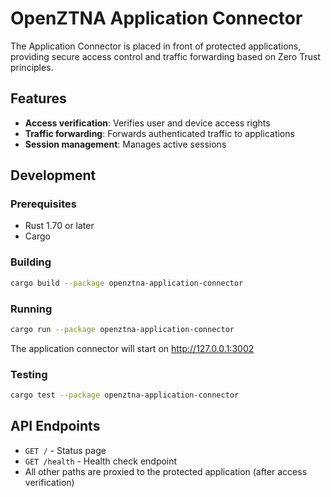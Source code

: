# OpenZTNA Application Connector

The Application Connector is placed in front of protected applications, providing secure access control and traffic forwarding based on Zero Trust principles.

## Features

- **Access verification**: Verifies user and device access rights
- **Traffic forwarding**: Forwards authenticated traffic to applications
- **Session management**: Manages active sessions

## Development

### Prerequisites

- Rust 1.70 or later
- Cargo

### Building

```bash
cargo build --package openztna-application-connector
```

### Running

```bash
cargo run --package openztna-application-connector
```

The application connector will start on http://127.0.0.1:3002

### Testing

```bash
cargo test --package openztna-application-connector
```

## API Endpoints

- `GET /` - Status page
- `GET /health` - Health check endpoint
- All other paths are proxied to the protected application (after access verification)